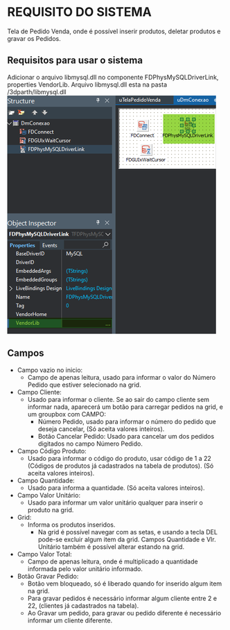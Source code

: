 #	REQUISITO DO SISTEMA

Tela de Pedido Venda, onde é possível inserir produtos, deletar produtos e gravar os Pedidos.

## Requisitos para usar o sistema

Adicionar o arquivo libmysql.dll no componente FDPhysMySQLDriverLink, properties VendorLib.
Arquivo libmysql.dll esta na pasta /3dparth/libmysql.dll
![libmysql](https://github.com/thiagoslovak/PedidoVenda/blob/master/3dparth/CaminhoLibMySql.png)

## Campos 

- Campo vazio no inicio: 
  - Campo de apenas leitura, usado para informar o valor do Número Pedido que estiver selecionado na grid.
- Campo Cliente:
  - Usado para informar o cliente. Se ao sair do campo cliente sem informar nada, aparecerá um botão para carregar pedidos na grid, e um groupbox com CAMPO: 
    - Número Pedido, usado para informar o número do pedido que deseja cancelar, (Só aceita valores inteiros).
    -  Botão Cancelar Pedido: Usado para cancelar um dos pedidos digitados no campo Número Pedido. 
- Campo Código Produto:
  - Usado para informar o código do produto, usar código de 1 a 22 (Códigos de produtos já cadastrados na tabela de produtos). (Só aceita valores inteiros).
- Campo Quantidade:
  - Usado para informa a quantidade. (Só aceita valores inteiros).
- Campo Valor Unitário:
  - Usado para informar um valor unitário qualquer para inserir o produto na grid.
- Grid:
  - Informa os produtos inseridos.
    - Na grid é possível navegar com  as setas, e usando a tecla DEL pode-se excluir algum item da grid. Campos Quantidade e Vlr. Unitário também é possível alterar estando na grid.
- Campo Valor Total:
  - Campo de apenas leitura, onde é multiplicado a quantidade informada pelo valor unitário informado.
- Botão Gravar Pedido:
  - Botão vem bloqueado, só é liberado quando for inserido algum item na grid.
  - Para gravar pedidos é necessário informar algum cliente entre 2 e 22, (clientes já cadastrados na tabela).
  - Ao Gravar um pedido, para gravar ou pedido diferente é necessário informar um cliente diferente.
